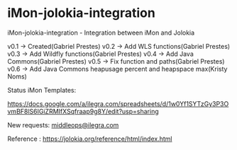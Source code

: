 # iMon-jolokia-integration
iMon-jolokia-integration - Integration between iMon and Jolokia

v0.1 -> Created(Gabriel Prestes)
v0.2 -> Add WLS functions(Gabriel Prestes)
v0.3 -> Add Wildfly functions(Gabriel Prestes)
v0.4 -> Add Java Commons(Gabriel Prestes)
v0.5 -> Fix function and paths(Gabriel Prestes)
v0.6 -> Add Java Commons heapusage percent and heapspace max(Kristy Noms)

Status iMon Templates:

https://docs.google.com/a/ilegra.com/spreadsheets/d/1w0Yf1SYTzGy3P3OvmBF8lS6IGiZRMIfXSqfraap9g8Y/edit?usp=sharing

New requests: middleops@ilegra.com

Reference : https://jolokia.org/reference/html/index.html
